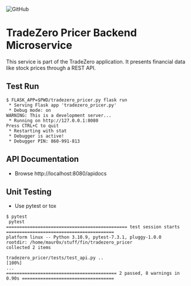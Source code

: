![GitHub](https://img.shields.io/github/license/mauroseb/tradezero-pricer)

# TradeZero Pricer Backend Microservice

This service is part of the TradeZero application.
It presents financial data like stock prices through a REST API.

## Test Run
```
$ FLASK_APP=$PWD/tradezero_pricer.py flask run
 * Serving Flask app 'tradezero_pricer.py'
 * Debug mode: on
WARNING: This is a development server...
 * Running on http://127.0.0.1:8080
Press CTRL+C to quit
 * Restarting with stat
 * Debugger is active!
 * Debugger PIN: 860-991-813
```

## API Documentation

 - Browse http://localhost:8080/apidocs


## Unit Testing

 - Use pytest or tox
~~~
$ pytest
 pytest                               
============================================== test session starts =========================================
platform linux -- Python 3.10.9, pytest-7.3.1, pluggy-1.0.0
rootdir: /home/maur0x/stuff/fin/tradezero_pricer
collected 2 items                                                                                     

tradezero_pricer/tests/test_api.py ..                                                                 [100%]
...
========================================== 2 passed, 8 warnings in 0.90s ===================================
~~~
